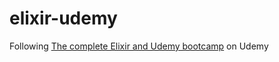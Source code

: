 # elixir-udemy
Following [The complete Elixir and Udemy bootcamp](https://www.udemy.com/course/the-complete-elixir-and-phoenix-bootcamp-and-tutorial/) on Udemy
